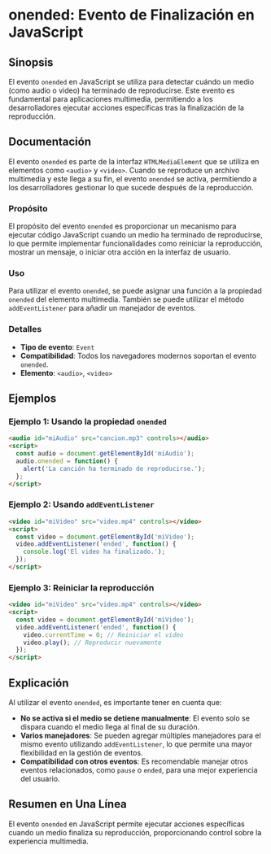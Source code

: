 <!--
Meta Description: # onended: Evento de Finalización en JavaScript ## Sinopsis El evento `onended` en JavaScript se utiliza para detectar cuándo un medio (como audio o v...
Meta Keywords: video, evento, onended, para, audio
-->

# onended: Evento de Finalización en JavaScript

## Sinopsis
El evento `onended` en JavaScript se utiliza para detectar cuándo un medio (como audio o video) ha terminado de reproducirse. Este evento es fundamental para aplicaciones multimedia, permitiendo a los desarrolladores ejecutar acciones específicas tras la finalización de la reproducción.

## Documentación
El evento `onended` es parte de la interfaz `HTMLMediaElement` que se utiliza en elementos como `<audio>` y `<video>`. Cuando se reproduce un archivo multimedia y este llega a su fin, el evento `onended` se activa, permitiendo a los desarrolladores gestionar lo que sucede después de la reproducción.

### Propósito
El propósito del evento `onended` es proporcionar un mecanismo para ejecutar código JavaScript cuando un medio ha terminado de reproducirse, lo que permite implementar funcionalidades como reiniciar la reproducción, mostrar un mensaje, o iniciar otra acción en la interfaz de usuario.

### Uso
Para utilizar el evento `onended`, se puede asignar una función a la propiedad `onended` del elemento multimedia. También se puede utilizar el método `addEventListener` para añadir un manejador de eventos.

### Detalles
- **Tipo de evento**: `Event`
- **Compatibilidad**: Todos los navegadores modernos soportan el evento `onended`.
- **Elemento**: `<audio>`, `<video>`

## Ejemplos

### Ejemplo 1: Usando la propiedad `onended`
```html
<audio id="miAudio" src="cancion.mp3" controls></audio>
<script>
  const audio = document.getElementById('miAudio');
  audio.onended = function() {
    alert('La canción ha terminado de reproducirse.');
  };
</script>
```

### Ejemplo 2: Usando `addEventListener`
```html
<video id="miVideo" src="video.mp4" controls></video>
<script>
  const video = document.getElementById('miVideo');
  video.addEventListener('ended', function() {
    console.log('El video ha finalizado.');
  });
</script>
```

### Ejemplo 3: Reiniciar la reproducción
```html
<video id="miVideo" src="video.mp4" controls></video>
<script>
  const video = document.getElementById('miVideo');
  video.addEventListener('ended', function() {
    video.currentTime = 0; // Reiniciar el video
    video.play(); // Reproducir nuevamente
  });
</script>
```

## Explicación
Al utilizar el evento `onended`, es importante tener en cuenta que:
- **No se activa si el medio se detiene manualmente**: El evento solo se dispara cuando el medio llega al final de su duración.
- **Varios manejadores**: Se pueden agregar múltiples manejadores para el mismo evento utilizando `addEventListener`, lo que permite una mayor flexibilidad en la gestión de eventos.
- **Compatibilidad con otros eventos**: Es recomendable manejar otros eventos relacionados, como `pause` o `ended`, para una mejor experiencia del usuario.

## Resumen en Una Línea
El evento `onended` en JavaScript permite ejecutar acciones específicas cuando un medio finaliza su reproducción, proporcionando control sobre la experiencia multimedia.